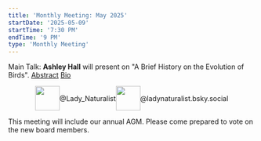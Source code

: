 ```yaml
---
title: 'Monthly Meeting: May 2025'
startDate: '2025-05-09'
startTime: '7:30 PM'
endTime: '9 PM'
type: 'Monthly Meeting'
---
```


Main Talk: **Ashley Hall** will present on "A Brief History on the Evolution of Birds". [Abstract](/presentationAbstracts/2025/ashleyHallAbstract.pdf) [Bio](/presentationAbstracts/2025/ashleyHallBio.pdf)

<div style="display: flex; flex-direction: row; align-items: center; justify-content: center; gap: calc(4 * var(--theme-spacing-base)); margin-bottom: calc(2 * var(--theme-spacing-base))">
<a href="https://www.instagram.com/Lady_Naturalist/" style="display: flex; flex-direction: row; align-items: center; gap: var(--theme-spacing-base); text-decoration: none;"><img height="50" src="/logos/socials/Instagram_Glyph_Gradient.png" />@Lady_Naturalist</a>
<a href="https://bsky.app/profile/ladynaturalist.bsky.social" style="display: flex; flex-direction: row; align-items: center; gap: var(--theme-spacing-base); text-decoration: none;"><img height="50" src="/logos/socials/bluesky_media_kit_logo_transparent_1.png" />@ladynaturalist.bsky.social</a>
</div>

This meeting will include our annual AGM. Please come prepared to vote on the new board members.
